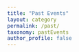 ```yaml
---
title: "Past Events"
layout: category
permalink: /past/
taxonomy: pastEvents
author_profile: false
---
```

